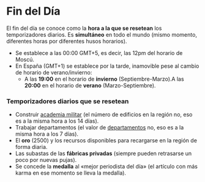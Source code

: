 # Fin del Día

El fin del día se conoce como la **hora a la que se resetean** los temporizadores diarios. Es **simultáneo** en todo el mundo (mismo momento, diferentes horas por diferentes husos horarios).

- Se establece a las 00:00 GMT+5, es decir, las 12pm del horario de Moscú.
- En España (GMT+1) se establece por la tarde, inamovible pese al cambio de horario de verano/invierno:
    - A las **19:00** en el horario de **invierno** (Septiembre-Marzo).A las **20:00** en el horario de **verano** (Marzo-Septiembre).

### **Temporizadores diarios que se resetean**

- Construir [academia militar](/1.-Perfil/Academia-Militar/) (el número de edificios en la región no, eso es a la misma hora a los 14 días).
- Trabajar departamentos (el valor de [departamentos](/2.-Economia/Departamentos/) no, eso es a la misma hora a los 7 días).
- El **oro** (2500) y los recursos disponibles para recargarse en la región de forma diaria.
- Las subastas de las **fábricas privadas** (siempre pueden retrasarse un poco por nuevas pujas).
- Se concede la **medalla** al «mejor periodista del día» (el artículo con más karma en ese momento se lleva la medalla).